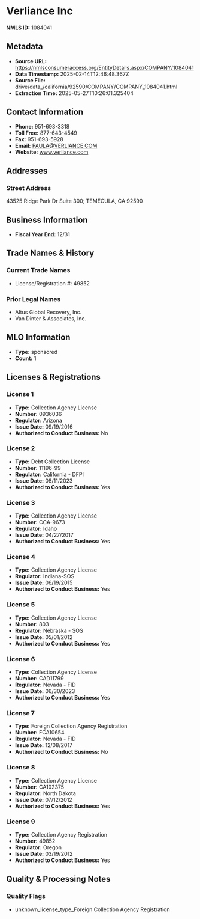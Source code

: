 # Verliance Inc

**NMLS ID:** 1084041

## Metadata
- **Source URL:** https://nmlsconsumeraccess.org/EntityDetails.aspx/COMPANY/1084041
- **Data Timestamp:** 2025-02-14T12:46:48.367Z
- **Source File:** drive/data_/california/92590/COMPANY/COMPANY_1084041.html
- **Extraction Time:** 2025-05-27T10:26:01.325404

## Contact Information
- **Phone:** 951-693-3318
- **Toll Free:** 877-643-4549
- **Fax:** 951-693-5928
- **Email:** PAULA@VERLIANCE.COM
- **Website:** www.verliance.com

## Addresses
### Street Address
43525 Ridge Park Dr Suite 300; TEMECULA, CA 92590

## Business Information
- **Fiscal Year End:** 12/31

## Trade Names & History
### Current Trade Names
- License/Registration #: 49852

### Prior Legal Names
- Altus Global Recovery, Inc.
- Van Dinter & Associates, Inc.

## MLO Information
- **Type:** sponsored
- **Count:** 1

## Licenses & Registrations

### License 1
- **Type:** Collection Agency License
- **Number:** 0936036
- **Regulator:** Arizona
- **Issue Date:** 09/19/2016
- **Authorized to Conduct Business:** No

### License 2
- **Type:** Debt Collection License
- **Number:** 11196-99
- **Regulator:** California - DFPI
- **Issue Date:** 08/11/2023
- **Authorized to Conduct Business:** Yes

### License 3
- **Type:** Collection Agency License
- **Number:** CCA-9673
- **Regulator:** Idaho
- **Issue Date:** 04/27/2017
- **Authorized to Conduct Business:** Yes

### License 4
- **Type:** Collection Agency License
- **Regulator:** Indiana-SOS
- **Issue Date:** 06/19/2015
- **Authorized to Conduct Business:** Yes

### License 5
- **Type:** Collection Agency License
- **Number:** 803
- **Regulator:** Nebraska - SOS
- **Issue Date:** 05/01/2012
- **Authorized to Conduct Business:** Yes

### License 6
- **Type:** Collection Agency License
- **Number:** CAD11799
- **Regulator:** Nevada - FID
- **Issue Date:** 06/30/2023
- **Authorized to Conduct Business:** Yes

### License 7
- **Type:** Foreign Collection Agency Registration
- **Number:** FCA10654
- **Regulator:** Nevada - FID
- **Issue Date:** 12/08/2017
- **Authorized to Conduct Business:** No

### License 8
- **Type:** Collection Agency License
- **Number:** CA102375
- **Regulator:** North Dakota
- **Issue Date:** 07/12/2012
- **Authorized to Conduct Business:** Yes

### License 9
- **Type:** Collection Agency Registration
- **Number:** 49852
- **Regulator:** Oregon
- **Issue Date:** 03/19/2012
- **Authorized to Conduct Business:** Yes

## Quality & Processing Notes
### Quality Flags
- unknown_license_type_Foreign Collection Agency Registration

